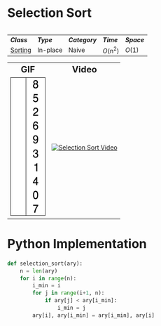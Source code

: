 # Selection Sort
<head>
    <link rel="stylesheet" href="/assets/css/table.css">
</head>
<table class="full">
    <tr>
        <table class="full">
            <tr>
                <td><strong><i>Class</i></strong></td>
                <td><strong><i>Type</i></strong></td>
                <td><strong><i>Category</i></strong></td>
                <td><strong><i>Time</i></strong></td>
                <td><strong><i>Space</i></strong></td>
            </tr>
            <tr>
                <td><a href="/Sorting/Sorting">Sorting</a></td>
                <td>In-place</td>
                <td>Naive</td>
                <td><i>O</i>(n<sup>2</sup>)</td>
                <td><i>O</i>(1)</td>
            </tr>
        </table>
    </tr>
    <tr>
        <table class="full">
            <tr style="text-align: center; font-size:20px;">
                <td><strong>GIF</strong></td>
                <td><strong>Video</strong></td>
            </tr>
            <tr>
                <td><img src="SelectionSort.gif" alt="Selection Sort GIF" width="80" height="315"/></td>
                <td><a href="https://youtu.be/g-PGLbMth_g"><img src="http://img.youtube.com/vi/g-PGLbMth_g/0.jpg" alt="Selection Sort Video" width="560" height="315"/></a></td>
            </tr>
        </table>
    </tr>
</table>

# Python Implementation
``` python
def selection_sort(ary):
    n = len(ary)
    for i in range(n):
        i_min = i
        for j in range(i+1, n):
            if ary[j] < ary[i_min]:
                i_min = j
        ary[i], ary[i_min] = ary[i_min], ary[i]
```